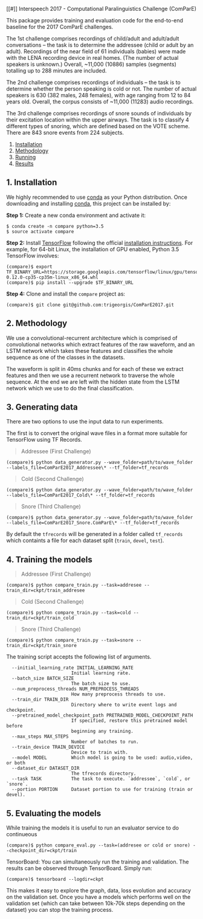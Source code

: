[[#]] Interspeech 2017 - Computational Paralinguistics Challenge (ComParE)

This package provides training and evaluation code for the end-to-end baseline
for the 2017 ComParE challenges.

The 1st challenge comprises recordings of child/adult and adult/adult
conversations – the task is to determine the addressee (child or adult
by an adult).
Recordings of the near field of 61 individuals (babies) were made with
the LENA recording device in real homes. (The number of actual speakers
is unknown.) Overall, ~11,000 (10886) samples (segments) totalling up to
288 minutes are included.

The 2nd challenge comprises recordings of individuals – the task is to 
determine whether the person speaking is cold or not.
The number of actual speakers is 630 (382 males, 248 females), with age 
ranging from 12 to 84 years old. Overall, the corpus consists of ~11,000 
(11283) audio recordings.

The 3rd challenge comprises recordings of snore sounds of individuals by 
their excitation location within the upper airways. The task is to classify 
4 different types of snoring, which are defined based on the VOTE scheme.
There are 843 snore events from 224 subjects.

1. [Installation](#installation)
2. [Methodology](#methodology)
3. [Running](#running)
4. [Results](#results)

## 1. Installation
We highly recommended to use [conda](http://conda.pydata.org/miniconda.html) as your Python distribution.
Once downloading and installing [conda](http://conda.pydata.org/miniconda.html), this project can be installed by:

**Step 1:** Create a new conda environment and activate it:
```console
$ conda create -n compare python=3.5
$ source activate compare
```

**Step 2:** Install [TensorFlow](https://www.tensorflow.org/) following the 
official [installation instructions](https://www.tensorflow.org/versions/r0.12/get_started/os_setup.html). 
For example, for 64-bit Linux, the installation of GPU enabled, Python 3.5 TensorFlow involves:
```console
(compare)$ export TF_BINARY_URL=https://storage.googleapis.com/tensorflow/linux/gpu/tensorflow_gpu-0.12.0-cp35-cp35m-linux_x86_64.whl
(compare)$ pip install --upgrade $TF_BINARY_URL
```

**Step 4:** Clone and install the `compare` project as:
```console
(compare)$ git clone git@github.com:trigeorgis/ComParE2017.git
```

## 2. Methodology

We use a convolutional-recurrent architecture which is comprised of convolutional networks
which extract features of the raw waveform, and an LSTM network which takes these features
and classifies the whole sequence as one of the classes in the datasets. 

The waveform is split in 40ms chunks and for each of these we extract features and then 
we use a recurrent network to traverse the whole sequence. At the end we are left with 
the hidden state from the LSTM network which we use to do the final classification.

## 3. Generating data

There are two options to use the input data to run experiments.

The first is to convert the original wave files in a format more suitable for
TensorFlow using TF Records.

> Addressee (First Challenge)
```console
(compare)$ python data_generator.py --wave_folder=path/to/wave_folder --labels_file=ComParE2017_Addressee\* --tf_folder=tf_records 
```

> Cold (Second Challenge)
```console
(compare)$ python data_generator.py --wave_folder=path/to/wave_folder --labels_file=ComParE2017_Cold\* --tf_folder=tf_records 
```
> Snore (Third Challenge)
```console
(compare)$ python data_generator.py --wave_folder=path/to/wave_folder --labels_file=ComParE2017_Snore.ComParE\* --tf_folder=tf_records 
```

By default the `tfrecords` will be generated in a folder called `tf_records` which 
containts a file for each dataset split (`train`, `devel`, `test`).


## 4. Training the models

> Addressee (First Challenge)
```console
(compare)$ python compare_train.py --task=addresee --train_dir=ckpt/train_addresee
```

> Cold (Second Challenge)
```console
(compare)$ python compare_train.py --task=cold --train_dir=ckpt/train_cold
```

> Snore (Third Challenge)
```console
(compare)$ python compare_train.py --task=snore --train_dir=ckpt/train_snore
```

The training script accepts the following list of arguments.

```
  --initial_learning_rate INITIAL_LEARNING_RATE
                        Initial learning rate.
  --batch_size BATCH_SIZE
                        The batch size to use.
  --num_preprocess_threads NUM_PREPROCESS_THREADS
                        How many preprocess threads to use.
  --train_dir TRAIN_DIR
                        Directory where to write event logs and checkpoint.
  --pretrained_model_checkpoint_path PRETRAINED_MODEL_CHECKPOINT_PATH
                        If specified, restore this pretrained model before
                        beginning any training.
  --max_steps MAX_STEPS
                        Number of batches to run.
  --train_device TRAIN_DEVICE
                        Device to train with.
  --model MODEL         Which model is going to be used: audio,video, or both
  --dataset_dir DATASET_DIR
                        The tfrecords directory.
  --task TASK           The task to execute. `addressee`, `cold`, or `snore`.
  --portion PORTION     Dataset portion to use for training (train or devel).
```

## 5. Evaluating the models

While training the models it is useful to run an evaluator service to do continueous 

```console
(compare)$ python compare_eval.py --task=(addresee or cold or snore) --checkpoint_dir=ckpt/train
```

TensorBoard: You can simultaneously run the training and validation. The results can be observed through TensorBoard. Simply run:

```
(compare)$ tensorboard --logdir=ckpt
```

This makes it easy to explore the graph, data, loss evolution and accuracy on the validation set. Once you have a models which performs well on the validation set (which can take between 10k-70k steps depending on the dataset) you can stop the training process.

